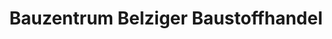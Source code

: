 ---
title: "Bauzentrum Belziger Baustoffhandel"
url: /bad-belzig/bauzentrum-belziger-baustoffhandel/
shop: Baumarkt
---